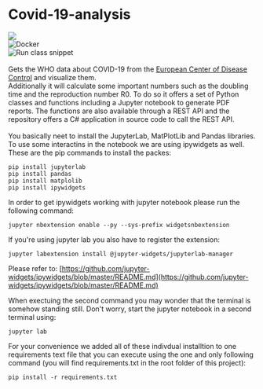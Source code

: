# Covid-19-analysis
![](https://github.com/1c3t3a/Covid-19-analysis/workflows/Run%20jupyter%20notebook/badge.svg)<br>
![Docker](https://github.com/1c3t3a/Covid-19-analysis/workflows/Docker/badge.svg)<br>
![Run class snippet](https://github.com/1c3t3a/Covid-19-analysis/workflows/Run%20class%20snippet/badge.svg)<br><br> 
Gets the WHO data about COVID-19 from the [European Center of Disease Control](https://www.ecdc.europa.eu/en/publications-data/download-todays-data-geographic-distribution-covid-19-cases-worldwide) and visualize them.<br>
Additionally it will calculate some important numbers such as the doubling time and the reproduction number R0. To do so it offers a set of Python classes and functions including a Jupyter notebook to generate PDF reports. The functions are also available through a REST API and the repository offers a C# application in source code to call the REST API.<br><br>
You basically neet to install the JupyterLab, MatPlotLib and Pandas libraries. To use some interactins in the notebook we are using ipywidgets as well.  
These are the pip commands to install the packes:  
```
pip install jupyterlab  
pip install pandas  
pip install matplolib  
pip install ipywidgets  
``` 
In order to get ipywidgets working with jupyter notebook please run the following command:  
```
jupyter nbextension enable --py --sys-prefix widgetsnbextension
```
    
If you're using jupyter lab you also have to register the extension:  
```
jupyter labextension install @jupyter-widgets/jupyterlab-manager
```
  
Please refer to: [https://github.com/jupyter-widgets/ipywidgets/blob/master/README.md](https://github.com/jupyter-widgets/ipywidgets/blob/master/README.md)  
  
When exectuing the second command you may wonder that the terminal is somehow standing still. Don't worry, start the jupyter notebook in a second terminal using:  

```
jupyter lab
```
  
For your convenience we added all of these indivdual installtion to one requirements text file that you can execute using the one and only following command (you will find requirements.txt in the root folder of this project):  
```
pip install -r requirements.txt
```
